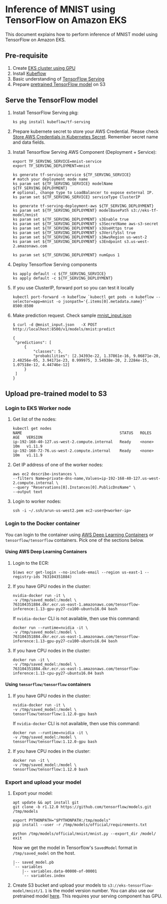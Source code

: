 # Inference of MNIST using TensorFlow on Amazon EKS

This document explains how to perform inference of MNIST model using TensorFlow on Amazon EKS.

## Pre-requisite

1. Create [EKS cluster using GPU](../../eks-gpu.md)
2. Install [Kubeflow](../../kubeflow.md)
3. Basic understanding of [TensorFlow Serving](https://www.tensorflow.org/serving/)
4. Prepare [pretrained TensorFlow model](#upload-pretrained-model-to-s3) on S3

## Serve the TensorFlow model

1. Install TensorFlow Serving pkg:

   ```
   ks pkg install kubeflow/tf-serving
   ```

2. Prepare kubernete secret to store your AWS Credential. Please check [Store AWS Credentials in Kubernetes Secret](aws-credential-secret.md). Remember secret name and data fields.

3. Install Tensorflow Serving AWS Component (Deployment + Service):

   ```
   export TF_SERVING_SERVICE=mnist-service
   export TF_SERVING_DEPLOYMENT=mnist

   ks generate tf-serving-service ${TF_SERVING_SERVICE}
   # match your deployment mode name
   ks param set ${TF_SERVING_SERVICE} modelName ${TF_SERVING_DEPLOYMENT}
   # optional, change type to LoadBalancer to expose external IP.
   ks param set ${TF_SERVING_SERVICE} serviceType ClusterIP    

   ks generate tf-serving-deployment-aws ${TF_SERVING_DEPLOYMENT}
   ks param set ${TF_SERVING_DEPLOYMENT} modelBasePath s3://eks-tf-model/mnist
   ks param set ${TF_SERVING_DEPLOYMENT} s3Enable true
   ks param set ${TF_SERVING_DEPLOYMENT} s3SecretName aws-s3-secret
   ks param set ${TF_SERVING_DEPLOYMENT} s3UseHttps true
   ks param set ${TF_SERVING_DEPLOYMENT} s3VerifySsl true
   ks param set ${TF_SERVING_DEPLOYMENT} s3AwsRegion us-west-2
   ks param set ${TF_SERVING_DEPLOYMENT} s3Endpoint s3.us-west-2.amazonaws.com

   ks param set ${TF_SERVING_DEPLOYMENT} numGpus 1
   ```

4. Deploy Tensorflow Serving components

   ```
   ks apply default -c ${TF_SERVING_SERVICE}
   ks apply default -c ${TF_SERVING_DEPLOYMENT}
   ```

5. If you use ClusterIP, forward port so you can test it locally

   ```
   kubectl port-forward -n kubeflow `kubectl get pods -n kubeflow --selector=app=mnist -o jsonpath='{.items[0].metadata.name}'` 8500:8500
   ```

6. Make prediction request. Check sample [mnist_input.json](samples/tensorflow-serving/mnist_input.json)

   ```
   $ curl -d @mnist_input.json   -X POST http://localhost:8500/v1/models/mnist:predict

   {
    "predictions": [
        {
            "classes": 5,
            "probabilities": [2.34393e-22, 1.37861e-16, 9.06871e-20, 2.48256e-05, 3.94171e-23, 0.999975, 3.54938e-20, 2.2284e-15, 1.07518e-12, 4.44746e-12]
        }
    ]
   }
   ```

## Upload pre-trained model to S3

### Login to EKS Worker node

1. Get list of the nodes:

   ```
   kubectl get nodes
   NAME                                           STATUS   ROLES    AGE   VERSION
   ip-192-168-40-127.us-west-2.compute.internal   Ready    <none>   10m   v1.11.9
   ip-192-168-72-76.us-west-2.compute.internal    Ready    <none>   10m   v1.11.9
   ```

1. Get IP address of one of the worker nodes:

   ```
   aws ec2 describe-instances \
   --filters Name=private-dns-name,Values=ip-192-168-40-127.us-west-2.compute.internal \
   --query "Reservations[0].Instances[0].PublicDnsName" \
   --output text
   ```

1. Login to worker nodes:

   ```
   ssh -i ~/.ssh/arun-us-west2.pem ec2-user@<worker-ip>
   ```

### Login to the Docker container

You can login to the container using [AWS Deep Learning Containers](https://aws.amazon.com/machine-learning/containers/) or `tensorflow/tensorflow` containers. Pick one of the sections below.

#### Using AWS Deep Learning Containers

1. Login to the ECR:

   ```
   $(aws ecr get-login --no-include-email --region us-east-1 --registry-ids 763104351884)
   ```

1. If you have GPU nodes in the cluster:

   ```
   nvidia-docker run -it \
   -v /tmp/saved_model:/model \
   763104351884.dkr.ecr.us-east-1.amazonaws.com/tensorflow-inference:1.13-gpu-py27-cu100-ubuntu16.04 bash 
   ``` 

   If `nvidia-docker` CLI is not available, then use this command:

   ```
   docker run --runtime=nvidia -it \
   -v /tmp/saved_model:/model \
   763104351884.dkr.ecr.us-east-1.amazonaws.com/tensorflow-inference:1.13-gpu-py27-cu100-ubuntu16.04 bash 
   ``` 

1. If you have CPU nodes in the cluster:

   ```
   docker run -it \
   -v /tmp/saved_model:/model \
   763104351884.dkr.ecr.us-east-1.amazonaws.com/tensorflow-inference:1.13-cpu-py27-ubuntu16.04 bash 
   ```

#### Using `tensorflow/tensorflow` containers

1. If you have GPU nodes in the cluster:

   ```
   nvidia-docker run -it \
   -v /tmp/saved_model:/model \
   tensorflow/tensorflow:1.12.0-gpu bash
   ```

   If `nvidia-docker` CLI is not available, then use this command:

   ```
   docker run --runtime=nvidia -it \
   -v /tmp/saved_model:/model \
   tensorflow/tensorflow:1.12.0-gpu bash
   ```

1. If you have CPU nodes in the cluster:

   ```
   docker run -it \
   -v /tmp/saved_model:/model \
   tensorflow/tensorflow:1.12.0 bash
   ```

### Export and upload your model



1. Export your model:

   ```
   apt update && apt install git
   git clone -b r1.12.0 https://github.com/tensorflow/models.git /tmp/models

   export PYTHONPATH="$PYTHONPATH:/tmp/models"
   pip install --user -r /tmp/models/official/requirements.txt

   python /tmp/models/official/mnist/mnist.py --export_dir /model/
   exit
   ```

   Now we get the model in Tensorflow's `SavedModel` format in `/tmp/saved_model` on the host.

   ```
   |-- saved_model.pb
   `-- variables
       |-- variables.data-00000-of-00001
       `-- variables.index
   ```

1. Create S3 bucket and upload your models to `s3://eks-tensorflow-model/mnist/1`. `1` is the model version number. You can also use our pretrained model [here](samples/tensorflow-serving/model). This requires your serving component has GPU.

